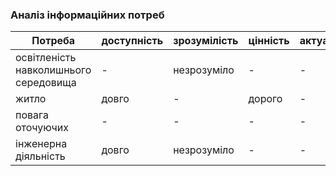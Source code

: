 ### Аналіз інформаційних потреб
| Потреба                         | доступність     | зрозумілість     | цінність      | актуальність     |
| ------------------------------- | --------------- | ---------------- | ------------- | ---------------- |
| освітленість навколишнього середовища | - | незрозуміло | - | - |
| житло | довго | - | дорого | - |
| повага оточуючих | - | - | - | - |
| інженерна діяльність | довго | незрозуміло | - | - |
